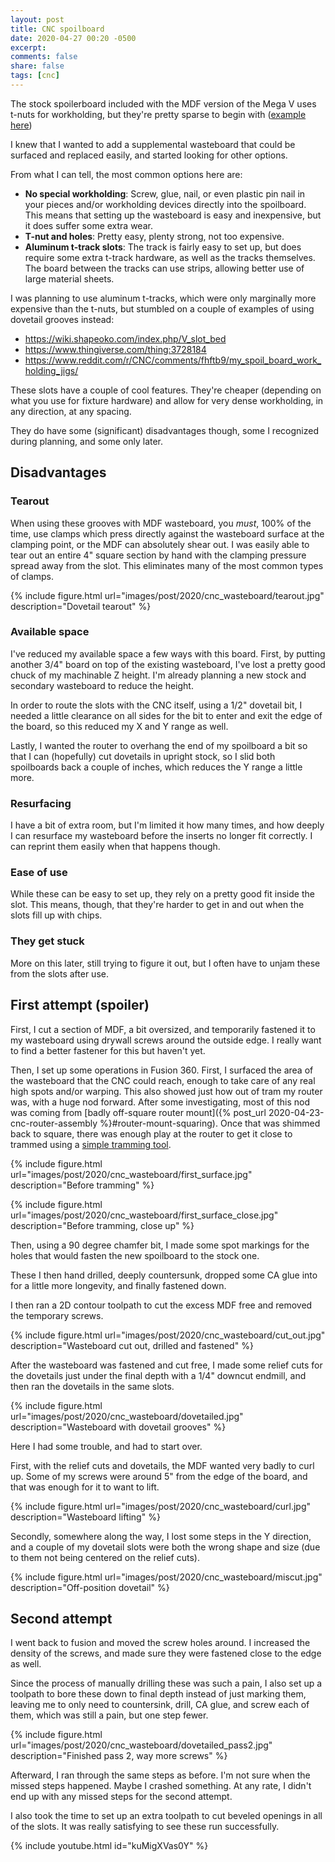 ```yaml
---
layout: post
title: CNC spoilboard
date: 2020-04-27 00:20 -0500
excerpt: 
comments: false
share: false
tags: [cnc]
---
```


The stock spoilerboard included with the MDF version of the Mega V uses t-nuts for workholding, but they're pretty sparse to begin with ([example here](/images/post/2020/cnc_assembly/assembled.jpg))

I knew that I wanted to add a supplemental wasteboard that could be surfaced and replaced easily, and started looking for other options.

From what I can tell, the most common options here are:

* **No special workholding**: Screw, glue, nail, or even plastic pin nail in your pieces and/or workholding devices directly into the spoilboard. This means that setting up the wasteboard is easy and inexpensive, but it does suffer some extra wear.
* **T-nut and holes**: Pretty easy, plenty strong, not too expensive.
* **Aluminum t-track slots**: The track is fairly easy to set up, but does require some extra t-track hardware, as well as the tracks themselves. The board between the tracks can use strips, allowing better use of large material sheets.

I was planning to use aluminum t-tracks, which were only marginally more expensive than the t-nuts, but stumbled on a couple of examples of using dovetail grooves instead:

* <https://wiki.shapeoko.com/index.php/V_slot_bed>
* <https://www.thingiverse.com/thing:3728184>
* <https://www.reddit.com/r/CNC/comments/fhftb9/my_spoil_board_work_holding_jigs/>

These slots have a couple of cool features. They're cheaper (depending on what you use for fixture hardware) and allow for very dense workholding, in any direction, at any spacing.

They do have some (significant) disadvantages though, some I recognized during planning, and some only later.

## Disadvantages

### Tearout

When using these grooves with MDF wasteboard, you _must_, 100% of the time, use clamps which press directly against the wasteboard surface at the clamping point, or the MDF can absolutely shear out.  I was easily able to tear out an entire 4" square section by hand with the clamping pressure spread away from the slot. This eliminates many of the most common types of clamps.

{% include figure.html url="images/post/2020/cnc_wasteboard/tearout.jpg" description="Dovetail tearout" %}

### Available space

I've reduced my available space a few ways with this board. First, by putting another 3/4" board on top of the existing wasteboard, I've lost a pretty good chuck of my machinable Z height. I'm already planning a new stock and secondary wasteboard to reduce the height.

In order to route the slots with the CNC itself, using a 1/2" dovetail bit, I needed a little clearance on all sides for the bit to enter and exit the edge of the board, so this reduced my X and Y range as well.

Lastly, I wanted the router to overhang the end of my spoilboard a bit so that I can (hopefully) cut dovetails in upright stock, so I slid both spoilboards back a couple of inches, which reduces the Y range a little more.

### Resurfacing

I have a bit of extra room, but I'm limited it how many times, and how deeply I can resurface my wasteboard before the inserts no longer fit correctly. I can reprint them easily when that happens though.

### Ease of use

While these can be easy to set up, they rely on a pretty good fit inside the slot. This means, though, that they're harder to get in and out when the slots fill up with chips.

### They get stuck

More on this later, still trying to figure it out, but I often have to unjam these from the slots after use.

## First attempt (spoiler)

First, I cut a section of MDF, a bit oversized, and temporarily fastened it to my wasteboard using drywall screws around the outside edge. I really want to find a better fastener for this but haven't yet.

Then, I set up some operations in Fusion 360. First, I surfaced the area of the wasteboard that the CNC could reach, enough to take care of any real high spots and/or warping. This also showed just how out of tram my router was, with a huge nod forward. After some investigating, most of this nod was coming from [badly off-square router mount]({% post_url 2020-04-23-cnc-router-assembly %}#router-mount-squaring). Once that was shimmed back to square, there was enough play at the router to get it close to trammed using a [simple tramming tool](https://www.youtube.com/watch?v=D6pfIoyhgTc).

{% include figure.html url="images/post/2020/cnc_wasteboard/first_surface.jpg" description="Before tramming" %} 

{% include figure.html url="images/post/2020/cnc_wasteboard/first_surface_close.jpg" description="Before tramming, close up" %}

Then, using a 90 degree chamfer bit, I made some spot markings for the holes that would fasten the new spoilboard to the stock one.

These I then hand drilled, deeply countersunk, dropped some CA glue into for a little more longevity, and finally fastened down.

I then ran a 2D contour toolpath to cut the excess MDF free and removed the temporary screws.

{% include figure.html url="images/post/2020/cnc_wasteboard/cut_out.jpg" description="Wasteboard cut out, drilled and fastened" %}


After the wasteboard was fastened and cut free, I made some relief cuts for the dovetails just under the final depth with a 1/4" downcut endmill, and then ran the dovetails in the same slots.

{% include figure.html url="images/post/2020/cnc_wasteboard/dovetailed.jpg" description="Wasteboard with dovetail grooves" %}

Here I had some trouble, and had to start over.

First, with the relief cuts and dovetails, the MDF wanted very badly to curl up. Some of my screws were around 5" from the edge of the board, and that was enough for it to want to lift.

{% include figure.html url="images/post/2020/cnc_wasteboard/curl.jpg" description="Wasteboard lifting" %}

Secondly, somewhere along the way, I lost some steps in the Y direction, and a couple of my dovetail slots were both the wrong shape and size (due to them not being centered on the relief cuts).

{% include figure.html url="images/post/2020/cnc_wasteboard/miscut.jpg" description="Off-position dovetail" %}

## Second attempt

I went back to fusion and moved the screw holes around. I increased the density of the screws, and made sure they were fastened close to the edge as well.

Since the process of manually drilling these was such a pain, I also set up a toolpath to bore these down to final depth instead of just marking them, leaving me to only need to countersink, drill, CA glue, and screw each of them, which was still a pain, but one step fewer.

{% include figure.html url="images/post/2020/cnc_wasteboard/dovetailed_pass2.jpg" description="Finished pass 2, way more screws" %}

Afterward, I ran through the same steps as before. I'm not sure when the missed steps happened. Maybe I crashed something. At any rate, I didn't end up with any missed steps for the second attempt.

I also took the time to set up an extra toolpath to cut beveled openings in all of the slots. It was really satisfying to see these run successfully.

{% include youtube.html id="kuMigXVas0Y" %}